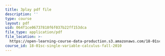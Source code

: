 ```yaml
---
title: 3play pdf file
description: ''
type: course
layout: pdf
uid: 064f1ce06737810f6f037b22ff153dca
file_type: application/pdf
file_location: >-
  https://open-learning-course-data-production.s3.amazonaws.com/18-01sc-single-variable-calculus-fall-2010/064f1ce06737810f6f037b22ff153dca_CXKoCMVqM9s.pdf
course_id: 18-01sc-single-variable-calculus-fall-2010
---
```


